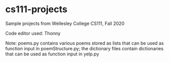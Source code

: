 # cs111-projects
Sample projects from Wellesley College CS111, Fall 2020

Code editor used: Thonny

Note: poems.py contains various poems stored as lists that can be used as function input in poemStructure.py; the dictionary files contain dictionaries that can be used as function input in yelp.py
